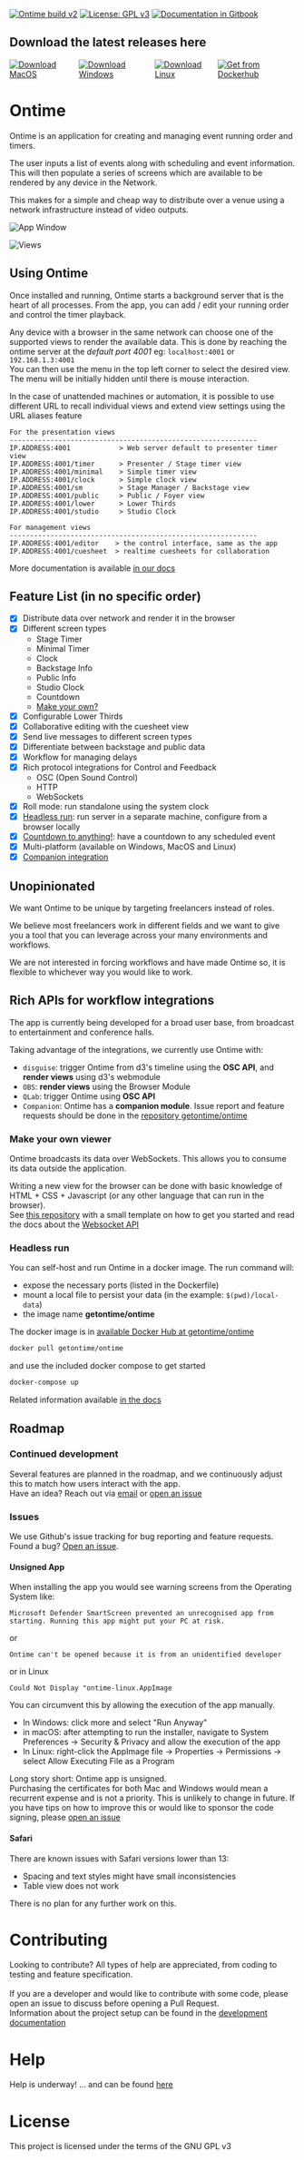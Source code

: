 [![Ontime build v2](https://github.com/cpvalente/ontime/actions/workflows/build_v2.yml/badge.svg)](https://github.com/cpvalente/ontime/actions/workflows/build_v2.yml)
[![License: GPL v3](https://img.shields.io/badge/License-GPLv3-green.svg)](https://www.gnu.org/licenses/gpl-3.0) [![Documentation in Gitbook](https://badges.aleen42.com/src/gitbook_2.svg)](https://ontime.gitbook.io)

## Download the latest releases here

<div style="display: flex; justify-content: space-around">
  <a href="https://github.com/cpvalente/ontime/releases/latest/download/ontime-macOS.dmg"><img alt="Download MacOS" src="https://github.com/cpvalente/ontime/blob/master/.github/aux-images/mac-download.png"/></a>
  <a href="https://github.com/cpvalente/ontime/releases/latest/download/ontime-win64.exe"><img alt="Download Windows" src="https://github.com/cpvalente/ontime/blob/master/.github/aux-images/win-download.png"/></a>
  <a href="https://github.com/cpvalente/ontime/releases/latest/download/ontime-linux.AppImage"><img alt="Download Linux" src="https://github.com/cpvalente/ontime/blob/master/.github/aux-images/linux-download.png"/></a>
  <a href="https://hub.docker.com/r/getontime/ontime"><img alt="Get from Dockerhub" src="https://github.com/cpvalente/ontime/blob/master/.github/aux-images/dockerhub.png"/></a>
</div>

# Ontime

Ontime is an application for creating and managing event running order and timers.

The user inputs a list of events along with scheduling and event information. 
This will then populate a series of screens which are available to be rendered by any device in the Network.

This makes for a simple and cheap way to distribute over a venue using a network infrastructure instead of video outputs.

![App Window](https://github.com/cpvalente/ontime/blob/master/.github/aux-images/app.png)

![Views](https://github.com/cpvalente/ontime/blob/master/.github/aux-images/overview.png)

## Using Ontime

Once installed and running, Ontime starts a background server that is the heart of all processes.
From the app, you can add / edit your running order and control the timer playback.

Any device with a browser in the same network can choose one of the supported views to render the available data. 
This is done by reaching the ontime server at the _default port 4001_ eg: `localhost:4001`
or `192.168.1.3:4001`
<br />
You can then use the menu in the top left corner to select the desired view.
The menu will be initially hidden until there is mouse interaction.

In the case of unattended machines or automation, it is possible to use different URL to recall
individual views and extend view settings using the URL aliases feature

```
For the presentation views
-------------------------------------------------------------
IP.ADDRESS:4001            > Web server default to presenter timer view
IP.ADDRESS:4001/timer      > Presenter / Stage timer view
IP.ADDRESS:4001/minimal    > Simple timer view
IP.ADDRESS:4001/clock      > Simple clock view
IP.ADDRESS:4001/sm         > Stage Manager / Backstage view
IP.ADDRESS:4001/public     > Public / Foyer view
IP.ADDRESS:4001/lower      > Lower Thirds
IP.ADDRESS:4001/studio     > Studio Clock
```
```
For management views 
-------------------------------------------------------------
IP.ADDRESS:4001/editor    > the control interface, same as the app
IP.ADDRESS:4001/cuesheet  > realtime cuesheets for collaboration
```

More documentation is available [in our docs](https://ontime.gitbook.io)

## Feature List (in no specific order)

- [x] Distribute data over network and render it in the browser
- [x] Different screen types
    - Stage Timer
    - Minimal Timer
    - Clock
    - Backstage Info
    - Public Info
    - Studio Clock
    - Countdown
    - [Make your own?](#make-your-own-viewer)
- [x] Configurable Lower Thirds
- [x] Collaborative editing with the cuesheet view
- [x] Send live messages to different screen types
- [x] Differentiate between backstage and public data
- [x] Workflow for managing delays
- [x] Rich protocol integrations for Control and Feedback
  - OSC (Open Sound Control)
  - HTTP
  - WebSockets
- [x] Roll mode: run standalone using the system clock
- [x] [Headless run](#headless-run): run server in a separate machine, configure from a browser locally
- [x] [Countdown to anything!](https://ontime.gitbook.io/v2/views/countdown): have
  a countdown to any scheduled event
- [x] Multi-platform  (available on Windows, MacOS and Linux)
- [x] [Companion integration](https://bitfocus.io/connections/getontime-ontime)

## Unopinionated

We want Ontime to be unique by targeting freelancers instead of roles. 

We believe most freelancers work in different fields and we want to give you a tool that you can leverage across your many environments and workflows.

We are not interested in forcing workflows and have made Ontime so, it is flexible to whichever way you would like to work.

## Rich APIs for workflow integrations

The app is currently being developed for a broad user base, from broadcast to entertainment and
conference halls.

Taking advantage of the integrations, we currently use Ontime with:

- `disguise`: trigger Ontime from d3's timeline using the **OSC API**, and **render views** using d3's
  webmodule
- `OBS`: **render views** using the Browser Module
- `QLab`: trigger Ontime using **OSC API**
- `Companion`: Ontime has a **companion module**. Issue report and feature requests should be done
  in the [repository getontime/ontime](https://github.com/bitfocus/companion-module-getontime-ontime)

### Make your own viewer

Ontime broadcasts its data over WebSockets. This allows you to consume its data outside the application.

Writing a new view for the browser can be done with basic knowledge of HTML + CSS + Javascript (or any other language that can run in the browser).
<br />
See [this repository](https://github.com/cpvalente/ontime-viewer-template-v2) with a small template on
how to get you started and read the docs about
the [Websocket API](https://ontime.gitbook.io/v2/control-and-feedback/ontime-apis#osc-and-websocket-api)

### Headless run️

You can self-host and run Ontime in a docker image. The run command will:

- expose the necessary ports (listed in the Dockerfile)
- mount a local file to persist your data (in the example: ````$(pwd)/local-data````)
- the image name __getontime/ontime__

The docker image is
in [available Docker Hub at getontime/ontime](https://hub.docker.com/r/getontime/ontime)

```bash
docker pull getontime/ontime
```

and use the included docker compose to get started

```bash
docker-compose up
```

Related information available [in the docs](https://ontime.gitbook.io/v2/additional-notes/use-in-raspberry-pi)

## Roadmap

### Continued development

Several features are planned in the roadmap, and we continuously adjust this to match how users interact with the app.
<br />
Have an idea? Reach out via [email](mail@getontime.no) or [open an issue](https://github.com/cpvalente/ontime/issues/new)

### Issues

We use Github's issue tracking for bug reporting and feature requests. <br />
Found a bug? [Open an issue](https://github.com/cpvalente/ontime/issues/new). 

#### Unsigned App

When installing the app you would see warning screens from the Operating System like:

```Microsoft Defender SmartScreen prevented an unrecognised app from starting. Running this app might put your PC at risk.```

or

```Ontime can't be opened because it is from an unidentified developer```

or in Linux

```Could Not Display "ontime-linux.AppImage```

You can circumvent this by allowing the execution of the app manually.

- In Windows: click more and select "Run Anyway"
- in macOS: after attempting to run the installer, navigate to System Preferences ->  Security &
  Privacy and allow the execution of the app
- In Linux: right-click the AppImage file -> Properties -> Permissions -> select Allow Executing
  File as a Program

Long story short: Ontime app is unsigned. </br>Purchasing the certificates for both Mac and Windows
would mean a recurrent expense and is not a priority. This is unlikely to change in future. If you
have tips on how to improve this or would like to sponsor the code signing,
please [open an issue](https://github.com/cpvalente/ontime/issues/new)

#### Safari

There are known issues with Safari versions lower than 13:
- Spacing and text styles might have small inconsistencies
- Table view does not work

There is no plan for any further work on this.

# Contributing

Looking to contribute? All types of help are appreciated, from coding to testing and feature specification.
<br /><br />
If you are a developer and would like to contribute with some code, please open an issue to discuss before opening a Pull Request.
<br />
Information about the project setup can be found in the [development documentation](./DEVELOPMENT.md)

# Help

Help is underway! ... and can be found [here](https://ontime.gitbook.io)

# License

This project is licensed under the terms of the GNU GPL v3
